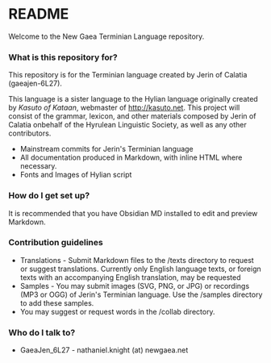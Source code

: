 # README #

Welcome to the New Gaea Terminian Language repository.

### What is this repository for? ###

This repository is for the Terminian language created by Jerin of Calatia (gaeajen-6L27).

This language is a sister language to the Hylian language originally created by _Kasuto of Kataan_, webmaster of http://kasuto.net. This project will consist of the grammar, lexicon, and other materials composed by Jerin of Calatia onbehalf of the Hyrulean Linguistic Society, as well as any other contributors.

* Mainstream commits for Jerin's Terminian language
* All documentation produced in Markdown, with inline HTML where necessary.
* Fonts and Images of Hylian script

### How do I get set up? ###

It is recommended that you have Obsidian MD installed to edit and preview Markdown.

### Contribution guidelines ###

* Translations - Submit Markdown files to the /texts directory to request or suggest translations. Currently only English language texts, or foreign texts with an accompanying English translation, may be requested
* Samples - You may submit images (SVG, PNG, or JPG) or recordings (MP3 or OGG) of Jerin's Terminian language. Use the /samples directory to add these samples.
* You may suggest or request words in the /collab directory.

### Who do I talk to? ###

* GaeaJen_6L27 - nathaniel.knight (at) newgaea.net
